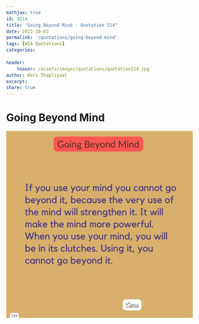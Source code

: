 ```yaml
---
mathjax: true
id: 9214
title: "Going Beyond Mind - Quotation 214"
date: 2022-10-03
permalink: '/quotations/going-beyond-mind'
tags: [WIA Quotations] 
categories: 

header:
    teaser: /assets/images/quotations/quotation214.jpg
author: Hari Thapliyaal 
excerpt:
share: true 
---
```


# Going Beyond Mind

![Going Beyond Mind](/assets/images/quotations/quotation214.jpg)
